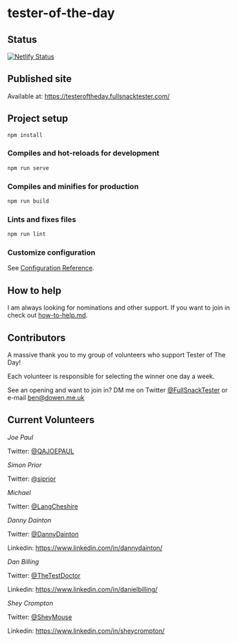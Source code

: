 # tester-of-the-day

## Status

[![Netlify Status](https://api.netlify.com/api/v1/badges/34711676-198b-48eb-951d-f23a6cd2696e/deploy-status)](https://app.netlify.com/sites/tester-of-the-day/deploys)

## Published site

Available at: <https://testeroftheday.fullsnacktester.com/>

## Project setup

```bash
npm install
```

### Compiles and hot-reloads for development

```bash
npm run serve
```

### Compiles and minifies for production

```bash
npm run build
```

### Lints and fixes files

```bash
npm run lint
```

### Customize configuration

See [Configuration Reference](https://cli.vuejs.org/config/).

## How to help

I am always looking for nominations and other support. If you want to join in check out [how-to-help.md](how-to-help.md).

## Contributors

A massive thank you to my group of volunteers who support Tester of The Day!

Each volunteer is responsible for selecting the winner one day a week.

See an opening and want to join in? DM me on Twitter [@FullSnackTester](https://twitter.com/FullSnackTester) or e-mail ben@dowen.me.uk

## Current Volunteers

*Joe Paul*

Twitter: [@QAJOEPAUL](https://twitter.com/QAJOEPAUL)

*Simon Prior*

Twitter: [@siprior](https://twitter.com/siprior)

*Michael*

Twitter: [@LangCheshire](https://twitter.com/LangCheshire)

*Danny Dainton*

Twitter: [@DannyDainton](https://twitter.com/DannyDainton)

Linkedin: <https://www.linkedin.com/in/dannydainton/>

*Dan Billing*

Twitter: [@TheTestDoctor](https://twitter.com/TheTestDoctor)

Linkedin: <https://www.linkedin.com/in/danielbilling/>

*Shey Crompton*

Twitter: [@SheyMouse](https://twitter.com/SheyMouse)

Linkedin: <https://www.linkedin.com/in/sheycrompton/>
